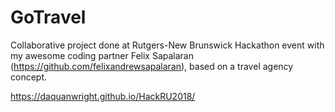 # GoTravel
Collaborative project done at Rutgers-New Brunswick Hackathon event with my awesome coding partner Felix Sapalaran (https://github.com/felixandrewsapalaran), based on a travel agency concept.

https://daquanwright.github.io/HackRU2018/
